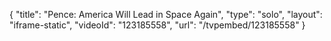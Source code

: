 {
    "title": "Pence: America Will Lead in Space Again",
    "type": "solo",
    "layout": "iframe-static",
    "videoId": "123185558",
    "url": "\/tvpembed\/123185558"
}